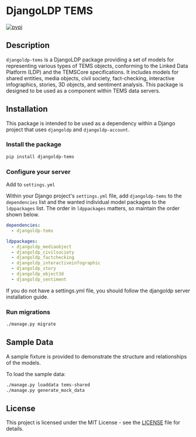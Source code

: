 # DjangoLDP TEMS

[![pypi](https://img.shields.io/pypi/v/djangoldp-tems)](https://pypi.org/project/djangoldp-tems/)

## Description

`djangoldp-tems` is a DjangoLDP package providing a set of models for representing various types of TEMS objects, conforming to the Linked Data Platform (LDP) and the TEMSCore specifications. It includes models for shared entities, media objects, civil society, fact-checking, interactive infographics, stories, 3D objects, and sentiment analysis. This package is designed to be used as a component within TEMS data servers.

## Installation

This package is intended to be used as a dependency within a Django project that uses `djangoldp` and `djangoldp-account`.

### Install the package

```bash
pip install djangoldp-tems
```

### Configure your server

Add to `settings.yml`

Within your Django project's `settings.yml` file, add `djangoldp-tems` to the `dependencies` list and the wanted individual model packages to the `ldppackages` list. The order in `ldppackages` matters, so maintain the order shown below.

```yaml
dependencies:
  - djangoldp-tems

ldppackages:
  - djangoldp_mediaobject
  - djangoldp_civilsociety
  - djangoldp_factchecking
  - djangoldp_interactiveinfographic
  - djangoldp_story
  - djangoldp_object3d
  - djangoldp_sentiment
```

If you do not have a settings.yml file, you should follow the djangoldp server installation guide.

### Run migrations

```bash
./manage.py migrate
```

## Sample Data

A sample fixture is provided to demonstrate the structure and relationships of the models.

To load the sample data:

```bash
./manage.py loaddata tems-shared
./manage.py generate_mock_data
```

## License

This project is licensed under the MIT License - see the [LICENSE](LICENSE) file for details.
